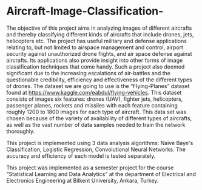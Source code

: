 # Aircraft-Image-Classification-
The objective of this project aims in analyzing images of different aircrafts and thereby classifying different kinds of aircrafts that include drones, jets, helicopters etc. The project has useful military and defense applications relating to, but not limited to airspace management and control, airport security against unauthorized drone flights, and air space defense against aircrafts. Its applications also provide insight into other forms of image classification techniques that come handy. Such a project also deemed significant due to the increasing escalations of air-battles and the questionable credibility, efficiency and effectiveness of the different types of drones.
The dataset we are going to use is the “Flying-Planes” dataset found at https://www.kaggle.com/eabdul/flying-vehicles. This dataset consists of images six features: drones (UAV), fighter jets, helicopters, passenger planes, rockets and missiles with each feature containing roughly 1200 to 1800 images for each type of aircraft. This data set was chosen because of the variety of availability of different types of aircrafts, as well as the vast number of data samples needed to train the network thoroughly.

This project is implemented using 3 data analysis algorithms: Naive Baye's Classification, Logistic Regression, Convolutional Neural
Networks. The accuracy and efficiency of each model is tested separately.

This project was implemented as a semester project for the course "Statistical Learning and Data Analytics" at 
the department of Electrical and Electronics Engineering at Bilkent University, Ankara, Turkey.


